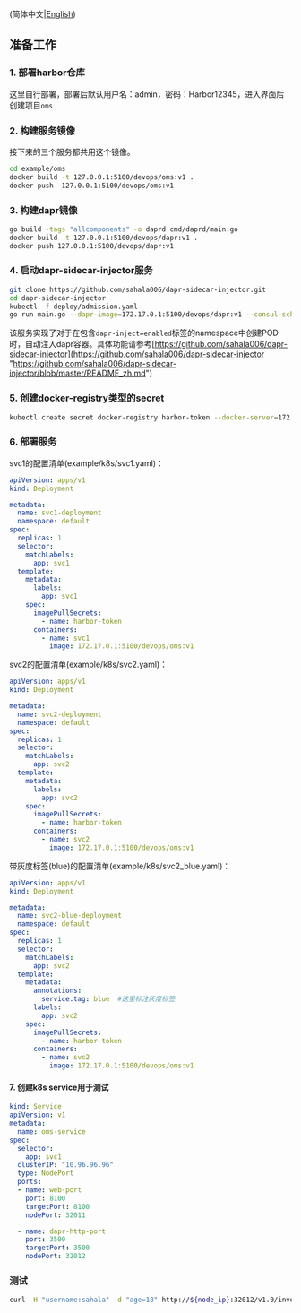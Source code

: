 
(简体中文|[English](./README.md))


## 准备工作
### 1. 部署harbor仓库
这里自行部署，部署后默认用户名：admin，密码：Harbor12345，进入界面后创建项目`oms`




### 2. 构建服务镜像
接下来的三个服务都共用这个镜像。
```bash
cd example/oms
docker build -t 127.0.0.1:5100/devops/oms:v1 .
docker push  127.0.0.1:5100/devops/oms:v1
```

### 3. 构建dapr镜像
```bash
go build -tags "allcomponents" -o daprd cmd/daprd/main.go
docker build -t 127.0.0.1:5100/devops/dapr:v1 .
docker push 127.0.0.1:5100/devops/dapr:v1
```


### 4. 启动dapr-sidecar-injector服务

```bash
git clone https://github.com/sahala006/dapr-sidecar-injector.git
cd dapr-sidecar-injector
kubectl -f deploy/admission.yaml
go run main.go --dapr-image=172.17.0.1:5100/devops/dapr:v1 --consul-scheme=HTTP --consul-host=172.17.0.1 --consul-port=8500
```
该服务实现了对于在包含`dapr-inject=enabled`标签的namespace中创建POD时，自动注入dapr容器。具体功能请参考[https://github.com/sahala006/dapr-sidecar-injector](https://github.com/sahala006/dapr-sidecar-injector "https://github.com/sahala006/dapr-sidecar-injector/blob/master/README_zh.md")


### 5. 创建docker-registry类型的secret
```bash
kubectl create secret docker-registry harbor-token --docker-server=172.17.0.1:5100 --docker-username=admin --docker-password=Harbor12345 -n default
```


### 6. 部署服务
svc1的配置清单(example/k8s/svc1.yaml)：
```yaml
apiVersion: apps/v1
kind: Deployment

metadata:
  name: svc1-deployment
  namespace: default
spec:
  replicas: 1
  selector:
    matchLabels:
      app: svc1
  template:
    metadata:
      labels:
        app: svc1
    spec:
      imagePullSecrets:
        - name: harbor-token
      containers:
        - name: svc1
          image: 172.17.0.1:5100/devops/oms:v1
```

svc2的配置清单(example/k8s/svc2.yaml)：
```yaml
apiVersion: apps/v1
kind: Deployment

metadata:
  name: svc2-deployment
  namespace: default
spec:
  replicas: 1
  selector:
    matchLabels:
      app: svc2
  template:
    metadata:
      labels:
        app: svc2
    spec:
      imagePullSecrets:
        - name: harbor-token
      containers:
        - name: svc2
          image: 172.17.0.1:5100/devops/oms:v1
```

带灰度标签(blue)的配置清单(example/k8s/svc2_blue.yaml)：
```yaml
apiVersion: apps/v1
kind: Deployment

metadata:
  name: svc2-blue-deployment
  namespace: default
spec:
  replicas: 1
  selector:
    matchLabels:
      app: svc2
  template:
    metadata:
      annotations:
	    service.tag: blue  #这里标注灰度标签
      labels:
        app: svc2
    spec:
      imagePullSecrets:
        - name: harbor-token
      containers:
        - name: svc2
          image: 172.17.0.1:5100/devops/oms:v1
```

#### 7. 创建k8s service用于测试
```yaml
kind: Service
apiVersion: v1
metadata:
  name: oms-service
spec:
  selector:
    app: svc1
  clusterIP: "10.96.96.96"
  type: NodePort
  ports:
  - name: web-port
    port: 8100
    targetPort: 8100 
    nodePort: 32011

  - name: dapr-http-port
    port: 3500
    targetPort: 3500
    nodePort: 32012
```


### 测试
```bash
curl -H "username:sahala" -d "age=18" http://${node_ip}:32012/v1.0/invoke/dapr_demo_svc2/method/home?a=1

```